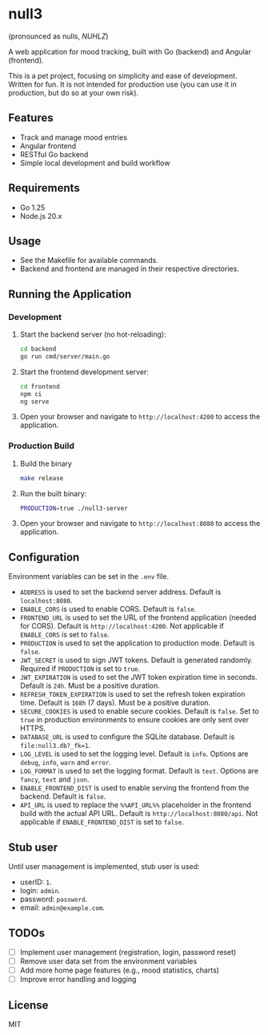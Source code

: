 # null3

(pronounced as nulls, *NUHLZ*)

A web application for mood tracking, built with Go (backend) and Angular (frontend).

This is a pet project, focusing on simplicity and ease of development. Written for fun. It is not intended for production use (you can use it in production, but do so at your own risk).

## Features
- Track and manage mood entries
- Angular frontend
- RESTful Go backend
- Simple local development and build workflow

## Requirements
- Go 1.25
- Node.js 20.x

## Usage
- See the Makefile for available commands.
- Backend and frontend are managed in their respective directories.

## Running the Application

### Development
1. Start the backend server (no hot-reloading):
   ```bash
   cd backend
   go run cmd/server/main.go
   ```
2. Start the frontend development server:
   ```bash
   cd frontend
   npm ci
   ng serve
   ```
3. Open your browser and navigate to `http://localhost:4200` to access the application.

### Production Build
1. Build the binary
    ```bash
    make release
    ```
2. Run the built binary:
   ```bash
   PRODUCTION=true ./null3-server
   ```
3. Open your browser and navigate to `http://localhost:8080` to access the application.

## Configuration
Environment variables can be set in the `.env` file.
- `ADDRESS` is used to set the backend server address. Default is `localhost:8080`.
- `ENABLE_CORS` is used to enable CORS. Default is `false`.
- `FRONTEND_URL` is used to set the URL of the frontend application (needed for CORS). Default is `http://localhost:4200`. Not applicable if `ENABLE_CORS` is set to `false`.
- `PRODUCTION` is used to set the application to production mode. Default is `false`.
- `JWT_SECRET` is used to sign JWT tokens. Default is generated randomly. Required if `PRODUCTION` is set to `true`.
- `JWT_EXPIRATION` is used to set the JWT token expiration time in seconds. Default is `24h`. Must be a positive duration.
- `REFRESH_TOKEN_EXPIRATION` is used to set the refresh token expiration time. Default is `168h` (7 days). Must be a positive duration.
- `SECURE_COOKIES` is used to enable secure cookies. Default is `false`. Set to `true` in production environments to ensure cookies are only sent over HTTPS.
- `DATABASE_URL` is used to configure the SQLite database. Default is `file:null3.db?_fk=1`.
- `LOG_LEVEL` is used to set the logging level. Default is `info`. Options are `debug`, `info`, `warn` and `error`.
- `LOG_FORMAT` is used to set the logging format. Default is `text`. Options are `fancy`, `text` and `json`.
- `ENABLE_FRONTEND_DIST` is used to enable serving the frontend from the backend. Default is `false`.
- `API_URL` is used to replace the `%%API_URL%%` placeholder in the frontend build with the actual API URL. Default is `http://localhost:8080/api`. Not applicable if `ENABLE_FRONTEND_DIST` is set to `false`.

## Stub user
Until user management is implemented, stub user is used:
- userID: `1`.
- login: `admin`.
- password: `password`.
- email: `admin@example.com`.

## TODOs
- [ ] Implement user management (registration, login, password reset)
- [ ] Remove user data set from the environment variables
- [ ] Add more home page features (e.g., mood statistics, charts)
- [ ] Improve error handling and logging

## License
MIT
